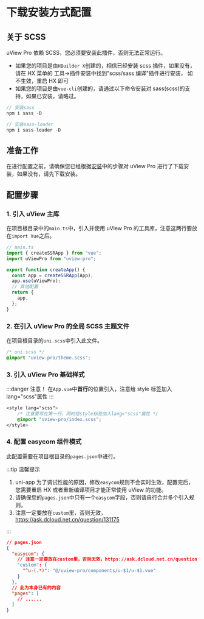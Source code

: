 # 下载安装方式配置

## 关于 SCSS

uView Pro 依赖 SCSS，您必须要安装此插件，否则无法正常运行。

- 如果您的项目是由`HBuilder X`创建的，相信已经安装 scss 插件，如果没有，请在 HX 菜单的 工具->插件安装中找到"scss/sass 编译"插件进行安装，
  如不生效，重启 HX 即可
- 如果您的项目是由`vue-cli`创建的，请通过以下命令安装对 sass(scss)的支持，如果已安装，请略过。

```js
// 安装sass
npm i sass -D

// 安装sass-loader
npm i sass-loader -D
```

## 准备工作

在进行配置之前，请确保您已经根据[安装](/zh/components/install.html)中的步骤对 uView Pro 进行了下载安装，如果没有，请先下载安装。

## 配置步骤

### 1. 引入 uView 主库

在项目根目录中的`main.ts`中，引入并使用 uView Pro 的工具库，注意这两行要放在`import Vue`之后。

```js
// main.ts
import { createSSRApp } from "vue";
import uViewPro from "uview-pro";

export function createApp() {
  const app = createSSRApp(App);
  app.use(uViewPro);
  // 其他配置
  return {
    app,
  };
}
```

### 2. 在引入 uView Pro 的全局 SCSS 主题文件

在项目根目录的`uni.scss`中引入此文件。

```css
/* uni.scss */
@import "uview-pro/theme.scss";
```

### 3. 引入 uView Pro 基础样式

:::danger 注意！
在`App.vue`中**首行**的位置引入，注意给 style 标签加入 lang="scss"属性
:::

```css
<style lang="scss">
	/* 注意要写在第一行，同时给style标签加入lang="scss"属性 */
	@import "uview-pro/index.scss";
</style>
```

### 4. 配置 easycom 组件模式

此配置需要在项目根目录的`pages.json`中进行。

:::tip 温馨提示

1. uni-app 为了调试性能的原因，修改`easycom`规则不会实时生效，配置完后，您需要重启 HX 或者重新编译项目才能正常使用 uView 的功能。
2. 请确保您的`pages.json`中只有一个`easycom`字段，否则请自行合并多个引入规则。
3. 注意一定要放在`custom`里，否则无效，https://ask.dcloud.net.cn/question/131175

:::

```json
// pages.json
{
  "easycom": {
    // 注意一定要放在custom里，否则无效，https://ask.dcloud.net.cn/question/131175
    "custom": {
      "^u-(.*)": "@/uview-pro/components/u-$1/u-$1.vue"
    }
  },
  // 此为本身已有的内容
  "pages": [
    // ......
  ]
}
```
